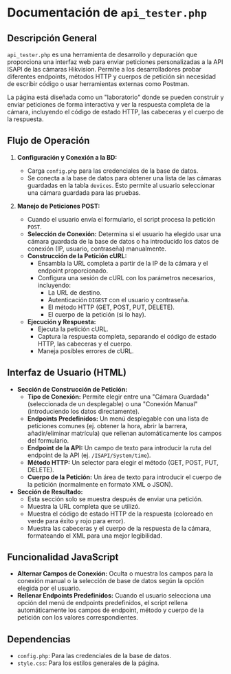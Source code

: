 # Documentación de `api_tester.php`

## Descripción General

`api_tester.php` es una herramienta de desarrollo y depuración que proporciona una interfaz web para enviar peticiones personalizadas a la API ISAPI de las cámaras Hikvision. Permite a los desarrolladores probar diferentes endpoints, métodos HTTP y cuerpos de petición sin necesidad de escribir código o usar herramientas externas como Postman.

La página está diseñada como un "laboratorio" donde se pueden construir y enviar peticiones de forma interactiva y ver la respuesta completa de la cámara, incluyendo el código de estado HTTP, las cabeceras y el cuerpo de la respuesta.

## Flujo de Operación

1.  **Configuración y Conexión a la BD:**
    *   Carga `config.php` para las credenciales de la base de datos.
    *   Se conecta a la base de datos para obtener una lista de las cámaras guardadas en la tabla `devices`. Esto permite al usuario seleccionar una cámara guardada para las pruebas.

2.  **Manejo de Peticiones POST:**
    *   Cuando el usuario envía el formulario, el script procesa la petición `POST`.
    *   **Selección de Conexión:** Determina si el usuario ha elegido usar una cámara guardada de la base de datos o ha introducido los datos de conexión (IP, usuario, contraseña) manualmente.
    *   **Construcción de la Petición cURL:**
        *   Ensambla la URL completa a partir de la IP de la cámara y el endpoint proporcionado.
        *   Configura una sesión de cURL con los parámetros necesarios, incluyendo:
            *   La URL de destino.
            *   Autenticación `DIGEST` con el usuario y contraseña.
            *   El método HTTP (GET, POST, PUT, DELETE).
            *   El cuerpo de la petición (si lo hay).
    *   **Ejecución y Respuesta:**
        *   Ejecuta la petición cURL.
        *   Captura la respuesta completa, separando el código de estado HTTP, las cabeceras y el cuerpo.
        *   Maneja posibles errores de cURL.

## Interfaz de Usuario (HTML)

*   **Sección de Construcción de Petición:**
    *   **Tipo de Conexión:** Permite elegir entre una "Cámara Guardada" (seleccionada de un desplegable) o una "Conexión Manual" (introduciendo los datos directamente).
    *   **Endpoints Predefinidos:** Un menú desplegable con una lista de peticiones comunes (ej. obtener la hora, abrir la barrera, añadir/eliminar matrícula) que rellenan automáticamente los campos del formulario.
    *   **Endpoint de la API:** Un campo de texto para introducir la ruta del endpoint de la API (ej. `/ISAPI/System/time`).
    *   **Método HTTP:** Un selector para elegir el método (GET, POST, PUT, DELETE).
    *   **Cuerpo de la Petición:** Un área de texto para introducir el cuerpo de la petición (normalmente en formato XML o JSON).
*   **Sección de Resultado:**
    *   Esta sección solo se muestra después de enviar una petición.
    *   Muestra la URL completa que se utilizó.
    *   Muestra el código de estado HTTP de la respuesta (coloreado en verde para éxito y rojo para error).
    *   Muestra las cabeceras y el cuerpo de la respuesta de la cámara, formateando el XML para una mejor legibilidad.

## Funcionalidad JavaScript

*   **Alternar Campos de Conexión:** Oculta o muestra los campos para la conexión manual o la selección de base de datos según la opción elegida por el usuario.
*   **Rellenar Endpoints Predefinidos:** Cuando el usuario selecciona una opción del menú de endpoints predefinidos, el script rellena automáticamente los campos de endpoint, método y cuerpo de la petición con los valores correspondientes.

## Dependencias

*   `config.php`: Para las credenciales de la base de datos.
*   `style.css`: Para los estilos generales de la página.